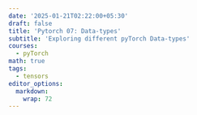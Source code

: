 ```yaml
---
date: '2025-01-21T02:22:00+05:30'
draft: false
title: 'Pytorch 07: Data-types'
subtitle: 'Exploring different pyTorch Data-types'
courses:
  - pyTorch
math: true
tags:
  - tensors
editor_options: 
  markdown: 
    wrap: 72
---
```


